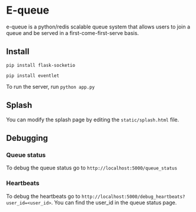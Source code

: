 # E-queue

e-queue is a python/redis scalable queue system that allows users to join a queue and be served in a
first-come-first-serve basis.

## Install

`pip install flask-socketio`

`pip install eventlet`

To run the server, run
`python app.py`

## Splash

You can modify the splash page by editing the `static/splash.html` file.

## Debugging

### Queue status

To debug the queue status go to `http://localhost:5000/queue_status`

### Heartbeats

To debug the heartbeats go to `http://localhost:5000/debug_heartbeats?user_id=<user_id>`. You can find
the user_id in the queue status page.